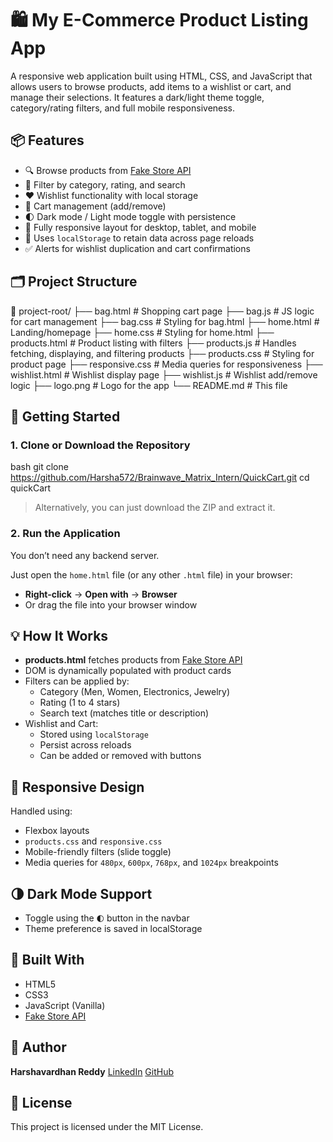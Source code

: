 # 🛍️ My E-Commerce Product Listing App

A responsive web application built using HTML, CSS, and JavaScript that allows users to browse products, add items to a wishlist or cart, and manage their selections. It features a dark/light theme toggle, category/rating filters, and full mobile responsiveness.

## 📦 Features

- 🔍 Browse products from [Fake Store API](https://fakestoreapi.com/)
- 🎯 Filter by category, rating, and search
- ❤️ Wishlist functionality with local storage
- 🛒 Cart management (add/remove)
- 🌓 Dark mode / Light mode toggle with persistence
- 📱 Fully responsive layout for desktop, tablet, and mobile
- 💾 Uses `localStorage` to retain data across page reloads
- ✅ Alerts for wishlist duplication and cart confirmations

## 🗂️ Project Structure

📁 project-root/
├── bag.html             # Shopping cart page
├── bag.js               # JS logic for cart management
├── bag.css              # Styling for bag.html
├── home.html            # Landing/homepage
├── home.css             # Styling for home.html
├── products.html        # Product listing with filters
├── products.js          # Handles fetching, displaying, and filtering products
├── products.css         # Styling for product page
├── responsive.css       # Media queries for responsiveness
├── wishlist.html        # Wishlist display page
├── wishlist.js          # Wishlist add/remove logic
├── logo.png             # Logo for the app
└── README.md            # This file

## 🚀 Getting Started

### 1. Clone or Download the Repository

bash
git clone https://github.com/Harsha572/Brainwave_Matrix_Intern/QuickCart.git
cd quickCart

> Alternatively, you can just download the ZIP and extract it.

### 2. Run the Application

You don’t need any backend server.

Just open the `home.html` file (or any other `.html` file) in your browser:

* **Right-click** → **Open with** → **Browser**
* Or drag the file into your browser window

## 💡 How It Works

* **products.html** fetches products from [Fake Store API](https://fakestoreapi.com/)
* DOM is dynamically populated with product cards
* Filters can be applied by:
  * Category (Men, Women, Electronics, Jewelry)
  * Rating (1 to 4 stars)
  * Search text (matches title or description)
* Wishlist and Cart:
  * Stored using `localStorage`
  * Persist across reloads
  * Can be added or removed with buttons

## 📱 Responsive Design

Handled using:

* Flexbox layouts
* `products.css` and `responsive.css`
* Mobile-friendly filters (slide toggle)
* Media queries for `480px`, `600px`, `768px`, and `1024px` breakpoints

## 🌗 Dark Mode Support

* Toggle using the `🌓` button in the navbar
* Theme preference is saved in localStorage

## 🧰 Built With

* HTML5
* CSS3
* JavaScript (Vanilla)
* [Fake Store API](https://fakestoreapi.com/)

## 👤 Author

**Harshavardhan Reddy**
[LinkedIn](https://www.linkedin.com/in/harshavardhan-reddy-391b51218) [GitHub](https://github.com/Harsha572)

## 📜 License

This project is licensed under the MIT License.